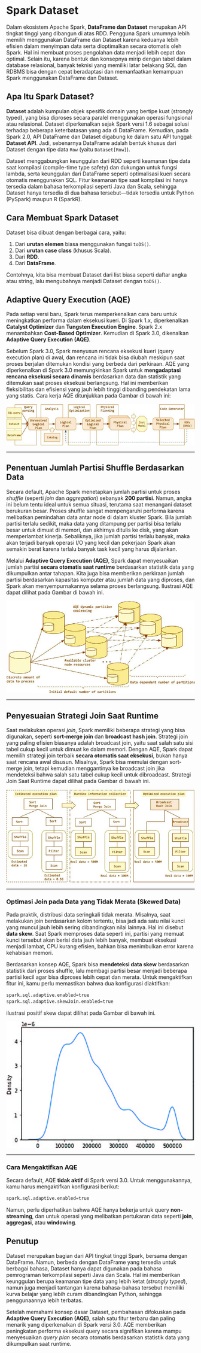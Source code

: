 # Spark Dataset

Dalam ekosistem Apache Spark, **DataFrame dan Dataset** merupakan API tingkat tinggi yang dibangun di atas RDD. Pengguna Spark umumnya lebih memilih menggunakan DataFrame dan Dataset karena keduanya lebih efisien dalam menyimpan data serta dioptimalkan secara otomatis oleh Spark. Hal ini membuat proses pengolahan data menjadi lebih cepat dan optimal. Selain itu, karena bentuk dan konsepnya mirip dengan tabel dalam database relasional, banyak teknisi yang memiliki latar belakang SQL dan RDBMS bisa dengan cepat beradaptasi dan memanfaatkan kemampuan Spark menggunakan DataFrame dan Dataset.

## Apa Itu Spark Dataset?

**Dataset** adalah kumpulan objek spesifik domain yang bertipe kuat (strongly typed), yang bisa diproses secara paralel menggunakan operasi fungsional atau relasional. Dataset diperkenalkan sejak Spark versi 1.6 sebagai solusi terhadap beberapa keterbatasan yang ada di DataFrame. Kemudian, pada Spark 2.0, API DataFrame dan Dataset digabung ke dalam satu API tunggal: **Dataset API**. Jadi, sebenarnya DataFrame adalah bentuk khusus dari Dataset dengan tipe data `Row` (yaitu `Dataset[Row]`).

Dataset menggabungkan keunggulan dari RDD seperti keamanan tipe data saat kompilasi (compile-time type safety) dan dukungan untuk fungsi lambda, serta keunggulan dari DataFrame seperti optimalisasi kueri secara otomatis menggunakan SQL. Fitur keamanan tipe saat kompilasi ini hanya tersedia dalam bahasa terkompilasi seperti Java dan Scala, sehingga Dataset hanya tersedia di dua bahasa tersebut—tidak tersedia untuk Python (PySpark) maupun R (SparkR).

## Cara Membuat Spark Dataset

Dataset bisa dibuat dengan berbagai cara, yaitu:

1. Dari **urutan elemen** biasa menggunakan fungsi `toDS()`.
2. Dari **urutan case class** (khusus Scala).
3. Dari **RDD**.
4. Dari **DataFrame**.

Contohnya, kita bisa membuat Dataset dari list biasa seperti daftar angka atau string, lalu mengubahnya menjadi Dataset dengan `toDS()`.

## Adaptive Query Execution (AQE)

Pada setiap versi baru, Spark terus memperkenalkan cara baru untuk meningkatkan performa dalam eksekusi kueri. Di Spark 1.x, diperkenalkan **Catalyst Optimizer** dan **Tungsten Execution Engine**. Spark 2.x menambahkan **Cost-Based Optimizer**. Kemudian di Spark 3.0, dikenalkan **Adaptive Query Execution (AQE)**.

Sebelum Spark 3.0, Spark menyusun rencana eksekusi kueri (query execution plan) di awal, dan rencana ini tidak bisa diubah meskipun saat proses berjalan ditemukan kondisi yang berbeda dari perkiraan. AQE yang diperkenalkan di Spark 3.0 memungkinkan Spark untuk **mengadaptasi rencana eksekusi secara dinamis** berdasarkan data dan statistik yang ditemukan saat proses eksekusi berlangsung. Hal ini memberikan fleksibilitas dan efisiensi yang jauh lebih tinggi dibanding pendekatan lama yang statis. Cara kerja AQE ditunjukkan pada Gambar di bawah ini:

![](https://github.com/sains-data/bigdata-spark/blob/main/Materi%20Spark/Picture/adaptive-query-execution.jpg)

---

## Penentuan Jumlah Partisi Shuffle Berdasarkan Data

Secara default, Apache Spark menetapkan jumlah partisi untuk proses *shuffle* (seperti *join* dan *aggregation*) sebanyak **200 partisi**. Namun, angka ini belum tentu ideal untuk semua situasi, terutama saat menangani dataset berukuran besar. Proses shuffle sangat mempengaruhi performa karena melibatkan pemindahan data antar node di dalam kluster Spark. Bila jumlah partisi terlalu sedikit, maka data yang ditampung per partisi bisa terlalu besar untuk dimuat di memori, dan akhirnya ditulis ke disk, yang akan memperlambat kinerja. Sebaliknya, jika jumlah partisi terlalu banyak, maka akan terjadi banyak operasi I/O yang kecil dan pekerjaan Spark akan semakin berat karena terlalu banyak task kecil yang harus dijalankan.

Melalui **Adaptive Query Execution (AQE)**, Spark dapat menyesuaikan jumlah partisi **secara otomatis saat runtime** berdasarkan statistik data yang dikumpulkan antar tahapan. Kita juga bisa memberikan perkiraan jumlah partisi berdasarkan kapasitas komputer atau jumlah data yang diproses, dan Spark akan menyempurnakannya selama proses berlangsung. Ilustrasi AQE dapat dilihat pada Gambar di bawah ini.

![](https://github.com/sains-data/bigdata-spark/blob/main/Materi%20Spark/Picture/AQE.jpg)

---

## Penyesuaian Strategi Join Saat Runtime

Saat melakukan operasi *join*, Spark memiliki beberapa strategi yang bisa digunakan, seperti **sort-merge join** dan **broadcast hash join**. Strategi join yang paling efisien biasanya adalah broadcast join, yaitu saat salah satu sisi tabel cukup kecil untuk dimuat ke dalam memori. Dengan AQE, Spark dapat memilih strategi join terbaik **secara otomatis saat eksekusi**, bukan hanya saat rencana awal disusun. Misalnya, Spark bisa memulai dengan sort-merge join, tetapi kemudian menggantinya ke broadcast join jika mendeteksi bahwa salah satu tabel cukup kecil untuk dibroadcast. Strategi Join Saat Runtime dapat dilihat pada Gambar di bawah ini.

![](https://github.com/sains-data/bigdata-spark/blob/main/Materi%20Spark/Picture/dynamic-join.jpg)

---

### Optimasi Join pada Data yang Tidak Merata (Skewed Data)

Pada praktik, distribusi data seringkali tidak merata. Misalnya, saat melakukan join berdasarkan kolom tertentu, bisa jadi ada satu nilai kunci yang muncul jauh lebih sering dibandingkan nilai lainnya. Hal ini disebut **data skew**. Saat Spark memproses data seperti ini, partisi yang memuat kunci tersebut akan berisi data jauh lebih banyak, membuat eksekusi menjadi lambat, CPU kurang efisien, bahkan bisa menimbulkan error karena kehabisan memori.

Berdasarkan konsep AQE, Spark bisa **mendeteksi data skew** berdasarkan statistik dari proses shuffle, lalu membagi partisi besar menjadi beberapa partisi kecil agar bisa diproses lebih cepat dan merata. Untuk mengaktifkan fitur ini, kamu perlu memastikan bahwa dua konfigurasi diaktifkan:

```bash
spark.sql.adaptive.enabled=true
spark.sql.adaptive.skewJoin.enabled=true
```

ilustrasi positif skew dapat dilihat pada Gambar di bawah ini.

![](https://github.com/sains-data/bigdata-spark/blob/main/Materi%20Spark/Picture/positive-skew.jpg)


---

### Cara Mengaktifkan AQE

Secara default, AQE **tidak aktif** di Spark versi 3.0. Untuk menggunakannya, kamu harus mengaktifkan konfigurasi berikut:

```bash
spark.sql.adaptive.enabled=true
```

Namun, perlu diperhatikan bahwa AQE hanya bekerja untuk query **non-streaming**, dan untuk operasi yang melibatkan pertukaran data seperti **join**, **aggregasi**, atau **windowing**.

## Penutup

Dataset merupakan bagian dari API tingkat tinggi Spark, bersama dengan DataFrame. Namun, berbeda dengan DataFrame yang tersedia untuk berbagai bahasa, Dataset hanya dapat digunakan pada bahasa pemrograman terkompilasi seperti Java dan Scala. Hal ini memberikan keunggulan berupa keamanan tipe data yang lebih ketat (*strongly typed*), namun juga menjadi tantangan karena bahasa-bahasa tersebut memiliki kurva belajar yang lebih curam dibandingkan Python, sehingga penggunaannya lebih terbatas.

Setelah memahami konsep dasar Dataset, pembahasan difokuskan pada **Adaptive Query Execution (AQE)**, salah satu fitur terbaru dan paling menarik yang diperkenalkan di Spark versi 3.0. AQE memberikan peningkatan performa eksekusi query secara signifikan karena mampu menyesuaikan *query plan* secara otomatis berdasarkan statistik data yang dikumpulkan saat runtime.
